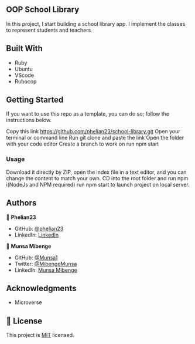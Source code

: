 ## OOP School Library

In this project, I start building a school library app. I implement the classes to represent students and teachers.


## Built With

- Ruby
- Ubuntu
- VScode
- Rubocop


## Getting Started

If you want to use this repo as a template, you can do so; follow the instructions below.

Copy this link https://github.com/phelian23/school-library.git
Open your terminal or command line
Run git clone and paste the link
Open the folder with your code editor
Create a branch to work on
run npm start

### Usage

Download it directly by ZIP, open the index file in a text editor, and you can change the content to match your own.
CD into the root folder and run npm i(NodeJs and NPM required)
run npm start to launch project on local server.


## Authors

👤 **Phelian23**

- GitHub: [@phelian23](https://github.com/phelian23)
- LinkedIn: [LinkedIn](https://www.linkedin.com/in/oluwafemi-awoyemi/)


👤 **Munsa Mibenge**

- GitHub: [@Munsa1](https://github.com/Munsa1/school-lib)
- Twitter: [@MibengeMunsa](https://twitter.com/MibengeMunsa)
- LinkedIn: [Munsa Mibenge](https://www.linkedin.com/in/munsa-mibenge/)

## Acknowledgments

- Microverse

## 📝 License

This project is [MIT](./MIT) licensed.

